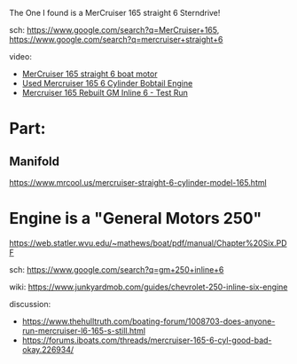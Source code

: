 The One I found is a MerCruiser 165 straight 6 Sterndrive!

sch: https://www.google.com/search?q=MerCruiser+165, https://www.google.com/search?q=mercruiser+straight+6

video:
- [MerCruiser 165 straight 6 boat motor](https://youtu.be/M-rNhoqekgs)
- [Used Mercruiser 165 6 Cylinder Bobtail Engine](https://www.facebook.com/watch/?v=1549579335075134)
- [Mercruiser 165 Rebuilt GM Inline 6 - Test Run](https://youtu.be/i5JxoSrZVz4)

# Part:
## Manifold
https://www.mrcool.us/mercruiser-straight-6-cylinder-model-165.html

# Engine is a "General Motors 250"
https://web.statler.wvu.edu/~mathews/boat/pdf/manual/Chapter%20Six.PDF

sch: https://www.google.com/search?q=gm+250+inline+6

wiki: https://www.junkyardmob.com/guides/chevrolet-250-inline-six-engine

discussion:
- https://www.thehulltruth.com/boating-forum/1008703-does-anyone-run-mercruiser-l6-165-s-still.html
- https://forums.iboats.com/threads/mercruiser-165-6-cyl-good-bad-okay.226934/
